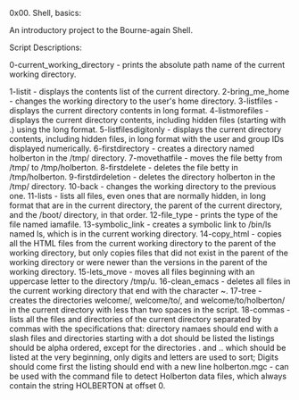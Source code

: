 0x00. Shell, basics:

An introductory project to the Bourne-again Shell.

Script Descriptions:

0-current_working_directory - prints the absolute path name of the current working directory.

1-listit - displays the contents list of the current directory.
2-bring_me_home - changes the working directory to the user's home directory.
3-listfiles - displays the current directory contents in long format.
4-listmorefiles - displays the current directory contents, including hidden files (starting with .) using the long format.
5-listfilesdigitonly - displays the current directory contents, including hidden files, in long format with the user and group IDs displayed numerically.
6-firstdirectory - creates a directory named holberton in the /tmp/ directory.
7-movethatfile - moves the file betty from /tmp/ to /tmp/holberton.
8-firstdelete - deletes the file betty in /tmp/holberton.
9-firstdirdeletion - deletes the directory holberton in the /tmp/ directory.
10-back - changes the working directory to the previous one.
11-lists - lists all files, even ones that are normally hidden, in long format that are in the current directory, the parent of the current directory, and the /boot/ directory, in that order.
12-file_type - prints the type of the file named iamafile.
13-symbolic_link - creates a symbolic link to /bin/ls named ls, which is in the current working directory.
14-copy_html - copies all the HTML files from the current working directory to the parent of the working directory, but only copies files that did not exist in the parent of the working directory or were newer than the versions in the parent of the working directory.
15-lets_move - moves all files beginning with an uppercase letter to the directory /tmp/u.
16-clean_emacs - deletes all files in the current working directory that end with the character ~.
17-tree - creates the directories welcome/, welcome/to/, and welcome/to/holberton/ in the current directory with less than two spaces in the script.
18-commas - lists all the files and directories of the current directory separated by commas with the specifications that:
directory namaes should end with a slash files and directories starting with a dot should be listed the listings should be alpha ordered, except for the directories . and .. which should be listed at the very beginning, only digits and letters are used to sort; Digits should come first the listing should end with a new line holberton.mgc - can be used with the command file to detect Holberton data files, which always contain the string HOLBERTON at offset 0.
